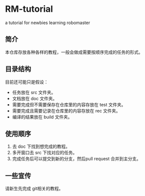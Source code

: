 # RM-tutorial
a tutorial for newbies learning robomaster
## 简介
本仓库存放各种各样的教程，一般会做成需要按顺序完成的任务的形式。

## 目录结构
目前还可能只是假设：
- 任务放在 src 文件夹。
- 文档放在 doc 文件夹。
- 需要完成但不需要保存在仓库里的内容存放在 test 文件夹。
- 需要完成且需要记录在仓库里的内容存放在 rec 文件夹。
- 编译的结果放在 build 文件夹。

## 使用顺序
1. 去 doc 下找到想完成的教程。
2. 多开窗口去 src 下找对应的任务。
3. 完成任务后可以提交到新的分支，然后pull request 合并到主分支。

## 一些宣传
请新生先完成 git相关的教程。
